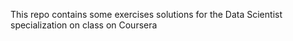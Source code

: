 This repo contains some exercises solutions for the Data Scientist specialization on class on Coursera
